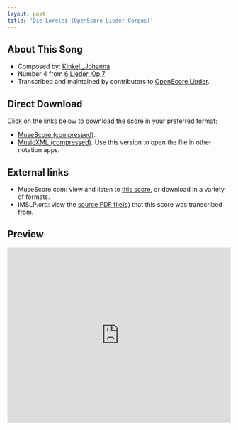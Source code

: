 ```yaml
---
layout: post
title: 'Die Lorelei (OpenScore Lieder Corpus)'
---
```


## About This Song

- Composed by: [Kinkel,_Johanna](https://fourscoreandmore.org/openscore/lieder/Kinkel,_Johanna)
- Number 4 from [6 Lieder, Op.7](https://fourscoreandmore.org/openscore/lieder/Kinkel,_Johanna/6_Lieder,_Op.7)
- Transcribed and maintained by contributors to [OpenScore Lieder].

[OpenScore Lieder]: https://musescore.com/openscore-lieder-corpus

## Direct Download

Click on the links below to download the score in your preferred format:
- [MuseScore (compressed)](https://github.com/openscore/lieder/blob/main/scores/Kinkel,_Johanna/6_Lieder,_Op.7/4_Die_Lorelei/lc6151982.mscz?raw=true).
- [MusicXML (compressed)](https://github.com/openscore/lieder/blob/main/scores/Kinkel,_Johanna/6_Lieder,_Op.7/4_Die_Lorelei/lc6151982.mxl?raw=true). Use this version to open the file in other notation apps.

## External links

- MuseScore.com: view and listen to [this score][MuseScore], or download in a variety of formats.
- IMSLP.org: view the [source PDF file(s)][IMSLP] that this score was transcribed from.

[MuseScore]: https://musescore.com/score/6151982
[IMSLP]: https://imslp.org/wiki/Special:ReverseLookup/617921

## Preview

<iframe width="100%" height="394" src="https://musescore.com/openscore-lieder-corpus/scores/6151982/embed" frameborder="0" allowfullscreen allow="autoplay; fullscreen"></iframe>
